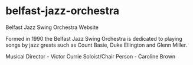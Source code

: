 # belfast-jazz-orchestra
Belfast Jazz Swing Orchestra Website

Formed in 1990 the Belfast Jazz Swing Orchestra is dedicated to playing songs by jazz greats such as Count Basie, Duke Ellington and Glenn Miller. 

Musical Director - Victor Currie
Soloist/Chair Person - Caroline Brown

